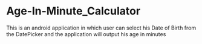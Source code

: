 # Age-In-Minute_Calculator
This is an android application in which user can select his Date of Birth from the DatePicker and the application will output his age in minutes 
